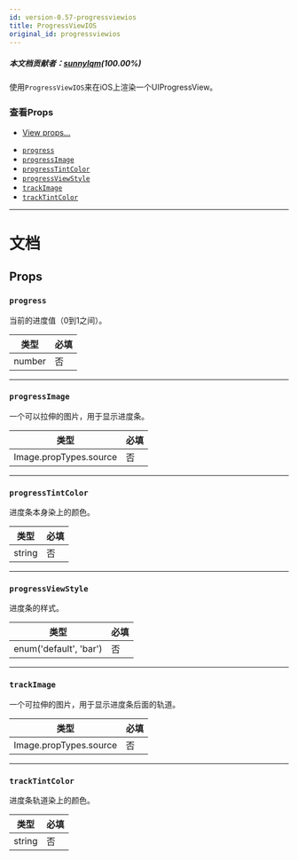 ```yaml
---
id: version-0.57-progressviewios
title: ProgressViewIOS
original_id: progressviewios
---
```


##### 本文档贡献者：[sunnylqm](https://github.com/search?q=sunnylqm%40qq.com+in%3Aemail&type=Users)(100.00%)

使用`ProgressViewIOS`来在iOS上渲染一个UIProgressView。

### 查看Props

* [View props...](view.md#props)

- [`progress`](progressviewios.md#progress)
- [`progressImage`](progressviewios.md#progressimage)
- [`progressTintColor`](progressviewios.md#progresstintcolor)
- [`progressViewStyle`](progressviewios.md#progressviewstyle)
- [`trackImage`](progressviewios.md#trackimage)
- [`trackTintColor`](progressviewios.md#tracktintcolor)

---

# 文档

## Props

### `progress`

当前的进度值（0到1之间）。

| 类型   | 必填 |
| ------ | -------- |
| number | 否       |

---

### `progressImage`

一个可以拉伸的图片，用于显示进度条。

| 类型                   | 必填 |
| ---------------------- | -------- |
| Image.propTypes.source | 否       |

---

### `progressTintColor`

进度条本身染上的颜色。

| 类型   | 必填 |
| ------ | -------- |
| string | 否       |

---

### `progressViewStyle`

进度条的样式。

| 类型                   | 必填 |
| ---------------------- | -------- |
| enum('default', 'bar') | 否       |

---

### `trackImage`

一个可拉伸的图片，用于显示进度条后面的轨道。

| 类型                   | 必填 |
| ---------------------- | -------- |
| Image.propTypes.source | 否       |

---

### `trackTintColor`

进度条轨道染上的颜色。

| 类型   | 必填 |
| ------ | -------- |
| string | 否       |
